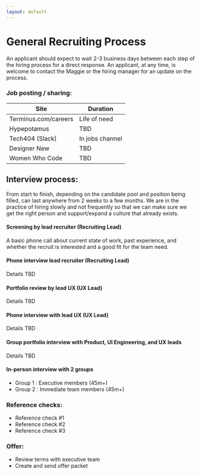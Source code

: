 ```yaml
---
layout: default
---
```


# General Recruiting Process
An applicant should expect to wait 2-3 business days between each step of the hiring process for a direct response. An applicant, at any time, is welcome to contact the Maggie or the hiring manager for an update on the process.

### Job posting / sharing:
| Site | Duration |
|----------|----------|
| Terminus.com/careers | Life of need |
| Hypepotamus | TBD |
| Tech404 (Slack) | In jobs channel |
| Designer New | TBD |
| Women Who Code | TBD |


## Interview process:
From start to finish, depending on the candidate pool and position being filled, can last anywhere from 2 weeks to a few months. We are in the practice of hiring slowly and not frequently so that we can make sure we get the right person and support/expand a culture that already exists.

#### Screening by lead recruiter (Recruiting Lead)
A basic phone call about current state of work, past experience, and whether the recruit is interested and a good fit for the team need.

#### Phone interview lead recruiter (Recruiting Lead)
Details TBD

#### Portfolio review by lead UX (UX Lead)
Details TBD

#### Phone interview with lead UX (UX Lead)
Details TBD

#### Group portfolio interview with Product, UI Engineering, and UX leads
Details TBD

#### In-person interview with 2 groups
  - Group 1 : Executive members (45m+)
  - Group 2 : Immediate team members (45m+)

### Reference checks:
 - Reference check #1
 - Reference check #2
 - Reference check #3

### Offer:
 - Review terms with executive team
 - Create and send offer packet
